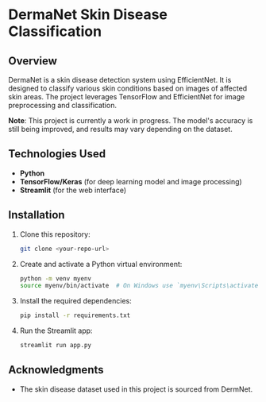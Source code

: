 # DermaNet Skin Disease Classification

## Overview

DermaNet is a skin disease detection system using EfficientNet. It is designed to classify various skin conditions based on images of affected skin areas. The project leverages TensorFlow and EfficientNet for image preprocessing and classification.

**Note**: This project is currently a work in progress. The model's accuracy is still being improved, and results may vary depending on the dataset.

## Technologies Used
- **Python**
- **TensorFlow/Keras** (for deep learning model and image processing)
- **Streamlit** (for the web interface)

## Installation

1. Clone this repository:

    ```bash
    git clone <your-repo-url>
    ```

2. Create and activate a Python virtual environment:

    ```bash
    python -m venv myenv
    source myenv/bin/activate  # On Windows use `myenv\Scripts\activate`
    ```
   
3. Install the required dependencies:

    ```bash
    pip install -r requirements.txt
    ```

4. Run the Streamlit app:

    ```bash
   streamlit run app.py
    ```
    
## Acknowledgments
- The skin disease dataset used in this project is sourced from DermNet.
